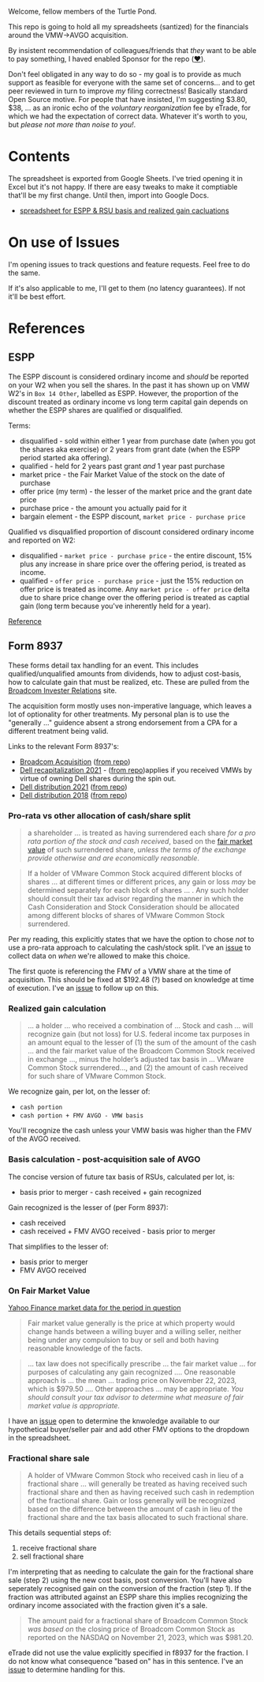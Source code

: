 Welcome, fellow members of the Turtle Pond.

This repo is going to hold all my spreadsheets (santized) for the financials around the VMW->AVGO acquisition.

By insistent recommendation of colleagues/friends that _they_ want to be able to pay something, I haved enabled Sponsor for the repo ([:heart:](https://github.com/sponsors/hickeng)).

Don't feel obligated in any way to do so - my goal is to provide as much support as feasible for everyone with the same set of concerns... and to get peer reviewed in turn to improve _my_ filing correctness! Basically standard Open Source motive.
For people that have insisted, I'm suggesting $3.80, $38, ... as an ironic echo of the _voluntary reorganization_ fee by eTrade, for which we had the expectation of correct data. Whatever it's worth to you, but _please not more than noise to you!_.




# Contents

The spreadsheet is exported from Google Sheets. I've tried opening it in Excel but it's not happy. If there are easy tweaks to make it comptiable that'll be my first change. Until then, import into Google Docs.

* [spreadsheet for ESPP & RSU basis and realized gain cacluations](https://github.com/hickeng/financial/raw/main/VMW%20to%20AVGO%20-%20ESPP%20&%20RSU%20worksheet.xlsx)


# On use of Issues

I'm opening issues to track questions and feature requests. Feel free to do the same.

If it's also applicable to me, I'll get to them (no latency guarantees).  If not it'll be best effort.


# References

## ESPP

The ESPP discount is considered ordinary income and _should_ be reported on your W2 when you sell the shares. In the past it has shown up on VMW W2's in `Box 14 Other`, labelled as ESPP. However, the proportion of the discount treated as ordinary income vs long term capital gain depends on whether the ESPP shares are qualified or disqualified.

Terms:
* disqualified - sold within either 1 year from purchase date (when you got the shares aka exercise) or 2 years from grant date (when the ESPP period started aka offering).
* qualified - held for 2 years past grant _and_ 1 year past purchase
* market price - the Fair Market Value of the stock on the date of purchase
* offer price (my term) - the lesser of the market price and the grant date price
* purchase price - the amount you actually paid for it
* bargain element - the ESPP discount, `market price - purchase price`

Qualified vs disqualified proportion of discount considered ordinary income and reported on W2:
* disqualified - `market price - purchase price` - the entire discount, 15% plus any increase in share price over the offering period, is treated as income.
* qualified - `offer price - purchase price` - just the 15% reduction on offer price is treated as income. Any `market price - offer price` delta due to share price change over the offering period is treated as captial gain (long term because you've inherently held for a year).

[Reference](https://turbotax.intuit.com/tax-tips/investments-and-taxes/employee-stock-purchase-plans/L8NgMFpFX)

## Form 8937
These forms detail tax handling for an event. This includes qualified/unqualified amounts from dividends, how to adjust cost-basis, how to calculate gain that must be realized, etc. These are pulled from the [Broadcom Invester Relations](https://investors.broadcom.com/financial-information/tax-information) site.

The acquisition form mostly uses non-imperative language, which leaves a lot of optionality for other treatments. My personal plan is to use the "generally ..." guidence absent a strong endorsement from a CPA for a different treatment being valid.

Links to the relevant Form 8937's:
* [Broadcom Acquisition](https://investors.broadcom.com/static-files/7720c4c1-c940-4d9d-800c-66819bfdc7a0) ([from repo](documents/Broadcom%20-%20Form%208937%20Acquistion%20of%20VMware%20Inc..pdf))
* [Dell recapitalization 2021](https://investors.broadcom.com/static-files/7ba40d05-a5b8-454d-8140-7f9782069523) - ([from repo](documents/IRS%20Form%208937%20-%20VMWARE,%20INC.%20November%201,%202021%20Recapitalization.pdf))applies if you received VMWs by virtue of owning Dell shares during the spin out.
* [Dell distribution 2021](https://investors.broadcom.com/static-files/c03396b2-538b-42c3-910c-dce218d5d9f1) ([from repo](documents/IRS%20Form%208937%20-%20VMWARE,%20INC.%20November%201,%202021%20Distribution.pdf))
* [Dell distribution 2018](https://investors.broadcom.com/static-files/674c4fc3-6cc3-48cf-83b1-f6f6f3f75623) ([from repo](documents/IRS%20Form%208937%20-%20VMWARE,%20INC.%20December%2028,%202018%20Distribution.pdf))



### Pro-rata vs other allocation of cash/share split

> a shareholder ... is treated as having surrendered each share _for a pro rata portion of the stock and cash received_, based on the [fair market value](https://github.com/hickeng/financial/edit/main/README.md#on-fair-market-value) of such surrendered share, _unless the terms of the exchange provide otherwise and are economically reasonable_.

> If a holder of VMware Common Stock acquired different blocks of shares ... at different times or different prices, any gain or loss _may_ be determined separately for each block of shares ... . Any such holder should consult their tax advisor regarding the manner in which the Cash Consideration and Stock Consideration should be allocated among different blocks of shares of VMware Common Stock surrendered.

Per my reading, this explicitly states that we have the option to chose _not_ to use a pro-rata approach to calculating the cash/stock split. I've an [issue](https://github.com/hickeng/financial/issues/13) to collect data on _when_ we're allowed to make this choice.

The first quote is referencing the FMV of a VMW share at the time of acquisition. This should be fixed at $192.48 (?) based on knowledge at time of execution. I've an [issue](https://github.com/hickeng/financial/issues/14) to follow up on this.

### Realized gain calculation

> ... a holder ... who received a combination of ... Stock and cash ... will recognize gain (but not loss) for U.S. federal income tax purposes in an amount equal to the lesser of
> (1) the sum of the amount of the cash ... and the fair market value of the Broadcom Common Stock received in exchange ..., minus the holder’s adjusted tax basis in ... VMware Common Stock surrendered..., and
> (2) the amount of cash received for such share of VMware Common Stock.

We recognize gain, per lot, on the lesser of:
* `cash portion`
* `cash portion + FMV AVGO - VMW basis`

You'll recognize the cash unless your VMW basis was higher than the FMV of the AVGO received.



### Basis calculation - post-acquisition sale of AVGO

The concise version of future tax basis of RSUs, calculated per lot, is:
* basis prior to merger - cash received + gain recognized

Gain recognized is the lesser of (per Form 8937):
* cash received
* cash received + FMV AVGO received - basis prior to merger

That simplifies to the lesser of:
* basis prior to merger
* FMV AVGO received



### On Fair Market Value

[Yahoo Finance market data for the period in question](https://ca.finance.yahoo.com/quote/AVGO/history?period1=1700438400&period2=1700870400&interval=1d&filter=history&frequency=1d&includeAdjustedClose=true)

> Fair market value generally is the price at which property would change hands between a willing buyer and a willing seller, neither being under any compulsion to buy or sell and both having reasonable knowledge of the facts.

>  ... tax law does not specifically prescribe ... the fair market value ... for purposes of calculating any gain recognized ....
> One reasonable approach is ... the mean ... trading price on November 22, 2023, which is $979.50 .... Other approaches ... may be appropriate. _You should consult your tax advisor to determine what measure of fair market value is appropriate._

I have an [issue](https://github.com/hickeng/financial/issues/11) open to determine the knwoledge available to our hypothetical buyer/seller pair and add other FMV options to the dropdown in the spreadsheet.


### Fractional share sale

> A holder of VMware Common Stock who received cash in lieu of a fractional share ... will generally be treated as having received such fractional share and then as having received such cash in redemption of the fractional share.
> Gain or loss generally will be recognized based on the difference between the amount of cash in lieu of the fractional share and the tax basis allocated to such fractional share.

This details sequential steps of:
1. receive fractional share
2. sell fractional share

I'm interpreting that as needing to calculate the gain for the fractional share sale (step 2) using the new cost basis, post conversion. You'll have also seperately recognised gain on the conversion of the fraction (step 1).
If the fraction was attributed against an ESPP share this implies recognizing the ordinary income associated with the fraction given it's a sale.

> The amount paid for a fractional share of Broadcom Common Stock _was based on_ the closing price of Broadcom Common Stock as reported on the NASDAQ on November 21, 2023, which was $981.20.

eTrade did not use the value explicitly specified in f8937 for the fraction. I do not know what consequence "based on" has in this sentence. I've an [issue](https://github.com/hickeng/financial/issues/12) to determine handling for this.
